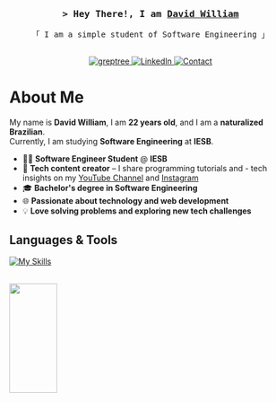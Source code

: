 <h3 align="center">
    <samp>&gt; Hey There!, I am
        <b><a target="_blank" href="http://greptree.dev/">David William</a></b>
    </samp>
</h3>

<p align="center"> 
  <samp>
    「 I am a simple student of Software Engineering 」
    <br><br>
  </samp>
</p>

<p align="center">
  <a href="http://greptree.dev/" target="_blank">
    <img src="https://img.shields.io/badge/Website-DC143C?style=for-the-badge&logo=medium&logoColor=white" alt="greptree" />
  </a>
  <a href="https://linkedin.com/in/greptree" target="_blank">
    <img src="https://img.shields.io/badge/LinkedIn-0077B5?style=for-the-badge&logo=linkedin&logoColor=white" alt="LinkedIn" />
  </a>
  <a href="mailto:greptree@gmail.com" target="_blank">
  <img src="https://img.shields.io/badge/Gmail-D14836?style=for-the-badge&logo=gmail&logoColor=white" alt="Contact" />
</a>
</p>

<!-- About Section -->
# About Me


  My name is **David William**, I am **22 years old**, and I am a **naturalized Brazilian**.  
Currently, I am studying **Software Engineering** at **IESB**.  




- 👨‍💻 **Software Engineer Student** @ **IESB**  
- 🎥 **Tech content creator** – I share programming tutorials and - tech insights on my [YouTube Channel](https://www.youtube.com/@greptree) and  [Instagram](https://www.instagram.com/greptree)  
- 🎓 **Bachelor's degree in Software Engineering**  
- 🌐 **Passionate about technology and web development**  
- 💡 **Love solving problems and exploring new tech challenges**


## Languages & Tools

<p align="left">
    
[![My Skills](https://skillicons.dev/icons?i=python,java,javascript,typescript,react,docker,git,github,azure,vscode,linux,bash)](https://skillicons.dev)

  
  
</p>
<br>


  <img width="41%" height="195px" src="https://github-readme-stats.vercel.app/api/top-langs/?username=greptree&layout=compact&hide_border=true&title_color=8f00ff&text_color=ffffff&bg_color=0d1117" />
  
 </div> 
